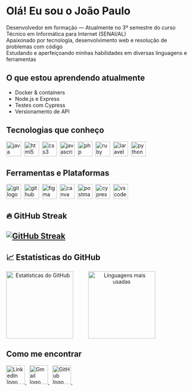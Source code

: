 # Olá! Eu sou o João Paulo 

Desenvolvedor em formação — Atualmente no 3º semestre do curso Técnico em Informática para Internet (SENAI/AL)  
Apaixonado por tecnologia, desenvolvimento web e resolução de problemas com código  
Estudando e aperfeiçoando minhas habilidades em diversas linguagens e ferramentas 

## O que estou aprendendo atualmente

- Docker & containers
- Node.js e Express
- Testes com Cypress
- Versionamento de API 

## Tecnologias que conheço
<p>
  <img src="https://skillicons.dev/icons?i=java" height="40" alt="java logo" />&nbsp;
  <img src="https://skillicons.dev/icons?i=html" height="40" alt="html5 logo" />&nbsp;
  <img src="https://skillicons.dev/icons?i=css" height="40" alt="css3 logo" />&nbsp;
  <img src="https://skillicons.dev/icons?i=js" height="40" alt="javascript logo" />&nbsp;
  <img src="https://skillicons.dev/icons?i=php" height="40" alt="php logo" />&nbsp;
  <img src="https://skillicons.dev/icons?i=ruby" height="40" alt="ruby logo" />&nbsp;
  <img src="https://skillicons.dev/icons?i=laravel" height="40" alt="laravel logo" />&nbsp;
  <img src="https://skillicons.dev/icons?i=python" height="40" alt="python logo" />&nbsp;
</p>

## Ferramentas e Plataformas
<p>
  <img src="https://skillicons.dev/icons?i=git" height="40" alt="git logo" />&nbsp;
  <img src="https://skillicons.dev/icons?i=github" height="40" alt="github logo" />&nbsp;
  <img src="https://skillicons.dev/icons?i=figma" height="40" alt="figma logo" />&nbsp;
  <img src="https://cdn.simpleicons.org/canva/00C4CC" height="40" alt="canva logo" />&nbsp;
  <img src="https://skillicons.dev/icons?i=postman" height="40" alt="postman logo" />&nbsp;
  <img src="https://skillicons.dev/icons?i=cypress" height="40" alt="cypress logo" />&nbsp;
  <img src="https://skillicons.dev/icons?i=vscode" height="40" alt="vscode logo" />&nbsp;
</p>

## 🔥 GitHub Streak

[![GitHub Streak](https://github-readme-streak-stats.herokuapp.com/?user=joaopaulofelixviana&theme=dark&hide_border=false&border_radius=10&locale=pt_BR)](https://git.io/streak-stats)
---

## 📈 Estatísticas do GitHub

<div align="center" style="display: flex; gap: 40px;">

  <img height="180em" src="https://github-readme-stats.vercel.app/api?username=joaopaulofelixviana&show_icons=true&theme=github_dark&hide_border=true" alt="Estatísticas do GitHub"/>

  <img height="180em" src="https://github-readme-stats.vercel.app/api/top-langs/?username=joaopaulofelixviana&layout=compact&theme=github_dark&hide_border=true" alt="Linguagens mais usadas"/>

</div>

## Como me encontrar

<p>
  <a href="https://www.linkedin.com/in/[meu usuario]" target="_blank">
    <img src="https://skillicons.dev/icons?i=linkedin" height="50" alt="LinkedIn logo"/>
  </a>&nbsp;
  
  <a href="mailto:jp4327844@gmail.com" target="_blank">
    <img src="https://skillicons.dev/icons?i=gmail" height="50" alt="Gmail logo"/>
  </a>&nbsp;
  
  <a href="https://github.com/joaopaulofelixviana" target="_blank">
    <img src="https://skillicons.dev/icons?i=github" height="50" alt="GitHub logo"/>
  </a>&nbsp;
</p>


